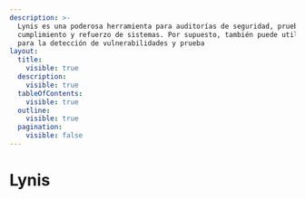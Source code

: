 ```yaml
---
description: >-
  Lynis es una poderosa herramienta para auditorías de seguridad, pruebas de
  cumplimiento y refuerzo de sistemas. Por supuesto, también puede utilizar esto
  para la detección de vulnerabilidades y prueba
layout:
  title:
    visible: true
  description:
    visible: true
  tableOfContents:
    visible: true
  outline:
    visible: true
  pagination:
    visible: false
---
```


# Lynis

